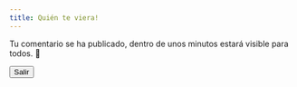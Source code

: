 ```yaml
---
title: Quién te viera!
---
```


Tu comentario se ha publicado, dentro de unos minutos estará visible para todos. 🥳

<a href="/">
<button class="btn-zoom rounded-full hover:text-white font-bold hover:bg-dark hover:shadow px-6 py-2 mt-4 mx-auto">Salir</button>
</a>
